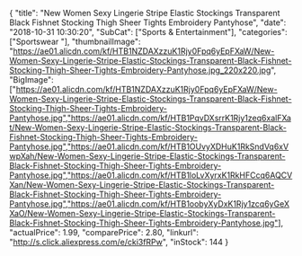 {
	"title": "New Women Sexy Lingerie Stripe Elastic Stockings Transparent Black Fishnet Stocking Thigh Sheer Tights Embroidery Pantyhose",
	"date": "2018-10-31 10:30:20",
	"SubCat": ["Sports & Entertainment"],
	"categories": ["Sportswear "],
	"thumbnailImage": "https://ae01.alicdn.com/kf/HTB1NZDAXzzuK1Rjy0Fpq6yEpFXaW/New-Women-Sexy-Lingerie-Stripe-Elastic-Stockings-Transparent-Black-Fishnet-Stocking-Thigh-Sheer-Tights-Embroidery-Pantyhose.jpg_220x220.jpg",
	"BigImage": ["https://ae01.alicdn.com/kf/HTB1NZDAXzzuK1Rjy0Fpq6yEpFXaW/New-Women-Sexy-Lingerie-Stripe-Elastic-Stockings-Transparent-Black-Fishnet-Stocking-Thigh-Sheer-Tights-Embroidery-Pantyhose.jpg","https://ae01.alicdn.com/kf/HTB1PqvDXsrrK1Rjy1zeq6xalFXat/New-Women-Sexy-Lingerie-Stripe-Elastic-Stockings-Transparent-Black-Fishnet-Stocking-Thigh-Sheer-Tights-Embroidery-Pantyhose.jpg","https://ae01.alicdn.com/kf/HTB1OUvyXDHuK1RkSndVq6xVwpXah/New-Women-Sexy-Lingerie-Stripe-Elastic-Stockings-Transparent-Black-Fishnet-Stocking-Thigh-Sheer-Tights-Embroidery-Pantyhose.jpg","https://ae01.alicdn.com/kf/HTB1loLvXyrxK1RkHFCcq6AQCVXan/New-Women-Sexy-Lingerie-Stripe-Elastic-Stockings-Transparent-Black-Fishnet-Stocking-Thigh-Sheer-Tights-Embroidery-Pantyhose.jpg","https://ae01.alicdn.com/kf/HTB1oobyXyDxK1Rjy1zcq6yGeXXaO/New-Women-Sexy-Lingerie-Stripe-Elastic-Stockings-Transparent-Black-Fishnet-Stocking-Thigh-Sheer-Tights-Embroidery-Pantyhose.jpg"],
	"actualPrice": 1.99,
	"comparePrice": 2.80,
	"linkurl": "http://s.click.aliexpress.com/e/cki3fRPw",
	"inStock": 144
}
